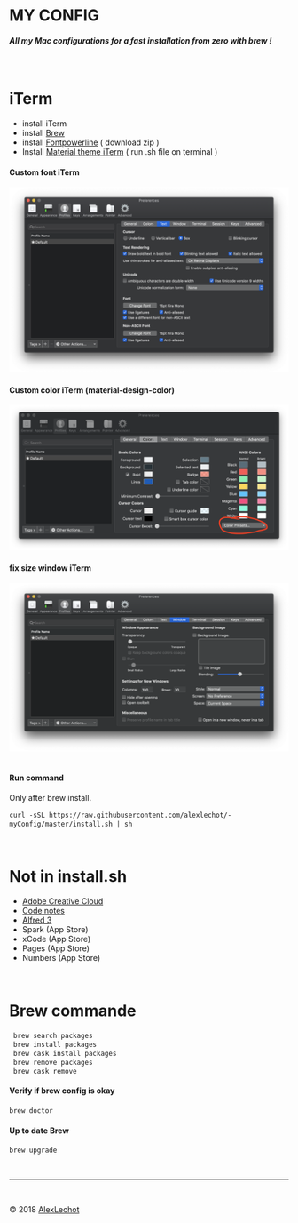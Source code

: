 # MY CONFIG

##### All my Mac configurations for a fast installation from zero with brew ! 
<br>

# iTerm

- install iTerm
- install  [Brew](https://brew.sh)
- install [Fontpowerline](https://github.com/powerline/fonts) ( download zip )
- Install [Material theme iTerm](https://github.com/MartinSeeler/iterm2-material-design) ( run .sh file on terminal )


#### Custom font iTerm
![alt text](img/iterm_font-Custom.png "Logo Title Text 1")

#### Custom color iTerm (material-design-color)
![alt text](img/iterm-color.png "Logo Title Text 1")

#### fix size window iTerm
![alt text](img/window-size.png "Logo Title Text 1")  
<br />

#### Run command 
Only after brew install.

```
curl -sSL https://raw.githubusercontent.com/alexlechot/-myConfig/master/install.sh | sh
```
<br>

# Not in install.sh

- [Adobe Creative Cloud](https://www.adobe.com/ch_fr/creativecloud/desktop-app.html)
- [Code notes](https://electronjs.org/apps/code-notes)
- [Alfred 3]() 
- Spark (App Store) 
- xCode (App Store)
- Pages (App Store)
- Numbers (App Store)

<br>

# Brew commande
```
 brew search packages
 brew install packages
 brew cask install packages
 brew remove packages
 brew cask remove 
```
#### Verify if brew config is okay
```
brew doctor
```
#### Up to date Brew 
```
brew upgrade
```

<br>
<hr>
<br>

&copy; 2018 [AlexLechot](http://alexlechot.ch)
